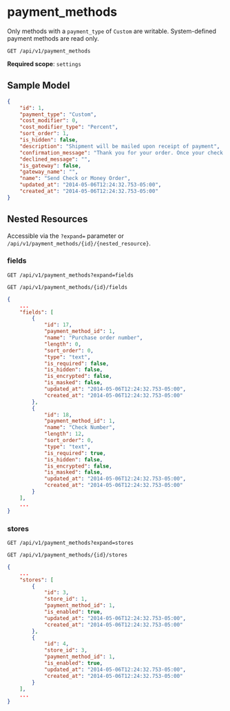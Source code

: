 payment_methods
===============

Only methods with a `payment_type` of `Custom` are writable. System-defined payment methods are read only.

```shell
GET /api/v1/payment_methods
```

**Required scope**: `settings`

Sample Model
------------

```json
{
	"id": 1,
	"payment_type": "Custom",
	"cost_modifier": 0,
	"cost_modifier_type": "Percent",
	"sort_order": 1,
	"is_hidden": false,
	"description": "Shipment will be mailed upon receipt of payment",
	"confirmation_message": "Thank you for your order. Once your check has posted, your shipment will be mailed.",
	"declined_message": "",
	"is_gateway": false,
	"gateway_name": "",
	"name": "Send Check or Money Order",
	"updated_at": "2014-05-06T12:24:32.753-05:00",
	"created_at": "2014-05-06T12:24:32.753-05:00"
}
```

Nested Resources
----------------

Accessible via the `?expand=` parameter or `/api/v1/payment_methods/{id}/{nested_resource}`.

### fields

```shell
GET /api/v1/payment_methods?expand=fields
```

```shell
GET /api/v1/payment_methods/{id}/fields
```

```json
{
	...
	"fields": [
		{
			"id": 17,
            "payment_method_id": 1,
			"name": "Purchase order number",
			"length": 0,
			"sort_order": 0,
			"type": "text",
			"is_required": false,
			"is_hidden": false,
			"is_encrypted": false,
			"is_masked": false,
			"updated_at": "2014-05-06T12:24:32.753-05:00",
			"created_at": "2014-05-06T12:24:32.753-05:00"
		},
		{
			"id": 18,
            "payment_method_id": 1,
			"name": "Check Number",
			"length": 12,
			"sort_order": 0,
			"type": "text",
			"is_required": true,
			"is_hidden": false,
			"is_encrypted": false,
			"is_masked": false,
			"updated_at": "2014-05-06T12:24:32.753-05:00",
			"created_at": "2014-05-06T12:24:32.753-05:00"
		}
	],
	...
}
```

### stores

```shell
GET /api/v1/payment_methods?expand=stores
```

```shell
GET /api/v1/payment_methods/{id}/stores
```

```json
{
	...
	"stores": [
		{
			"id": 3,
			"store_id": 1,
            "payment_method_id": 1,
			"is_enabled": true,
			"updated_at": "2014-05-06T12:24:32.753-05:00",
			"created_at": "2014-05-06T12:24:32.753-05:00"
		},
		{
			"id": 4,
			"store_id": 3,
            "payment_method_id": 1,
			"is_enabled": true,
			"updated_at": "2014-05-06T12:24:32.753-05:00",
			"created_at": "2014-05-06T12:24:32.753-05:00"
		}
	],
	...
}
```